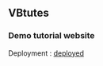 ## VBtutes

### Demo tutorial website

Deployment : [deployed](https://vebhv2vbtutes.pythonanywhere.com/)
